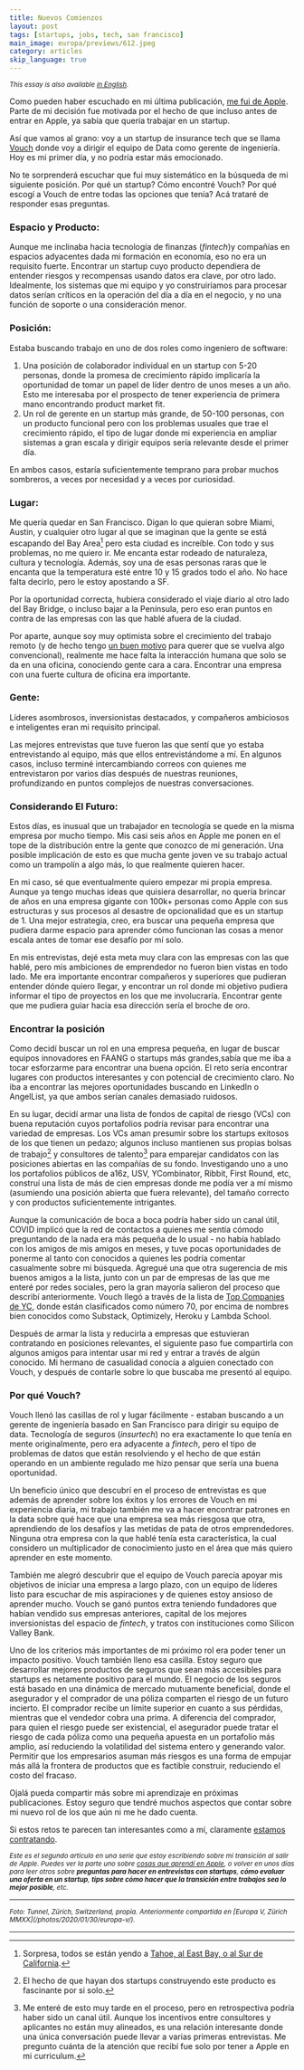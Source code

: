 ```yaml
---
title: Nuevos Comienzos
layout: post
tags: [startups, jobs, tech, san francisco]
main_image: europa/previews/612.jpeg
category: articles
skip_language: true
---
```


<small><em>This essay is also available [in English](/articles/2021/04/26/new-beginnings/).</em></small>

Como pueden haber escuchado en mi última publicación, [me fui de Apple](/2021/04/16/heres-to-the-crazy-ones-es/). Parte de mi decisión fue motivada por el hecho de que incluso antes de entrar en Apple, ya sabía que quería trabajar en un startup.

Así que vamos al grano: voy a un startup de insurance tech que se llama [Vouch](https://www.vouch.us) donde voy a dirigir el equipo de Data como gerente de ingeniería. Hoy es mi primer día, y no podría estar más emocionado.

No te sorprenderá escuchar que fui muy sistemático en la búsqueda de mi siguiente posición. Por qué un startup? Cómo encontré Vouch? Por qué escogí a Vouch de entre todas las opciones que tenía? Acá trataré de responder esas preguntas.

### Espacio y Producto:
Aunque me inclinaba hacia tecnología de finanzas (_fintech_)y compañías en espacios adyacentes dada mi formación en economía, eso no era un requisito fuerte. Encontrar un startup cuyo producto dependiera de entender riesgos y recompensas usando datos era clave, por otro lado. Idealmente, los sistemas que mi equipo y yo construiríamos para procesar datos serían críticos en la operación del día a día en el negocio, y no una función de soporte o una consideración menor.

### Posición:
Estaba buscando trabajo en uno de dos roles como ingeniero de software:

1. Una posición de colaborador individual en un startup con 5-20 personas, donde la promesa de crecimiento rápido implicaría la oportunidad de tomar un papel de líder dentro de unos meses a un año. Esto me interesaba por el prospecto de tener experiencia de primera mano encontrando product market fit.
2. Un rol de gerente en un startup más grande, de 50-100 personas, con un producto funcional pero con los problemas usuales que trae el crecimiento rápido, el tipo de lugar donde mi experiencia en ampliar sistemas a gran escala y dirigir equipos sería relevante desde el primer día.

En ambos casos, estaría suficientemente temprano para probar muchos sombreros, a veces por necesidad y a veces por curiosidad.

### Lugar:
Me quería quedar en San Francisco. Digan lo que quieran sobre Miami, Austin, y cualquier otro lugar al que se imaginan que la gente se está escapando del Bay Area[^0] pero esta ciudad es increíble. Con todo y sus problemas, no me quiero ir. Me encanta estar rodeado de naturaleza, cultura y tecnología. Además, soy una de esas personas raras que le encanta que la temperatura esté entre 10 y 15 grados todo el año. No hace falta decirlo, pero le estoy apostando a SF.

Por la oportunidad correcta, hubiera considerado el viaje diario al otro lado del Bay Bridge, o incluso bajar a la Península, pero eso eran puntos en contra de las empresas con las que hablé afuera de la ciudad.

Por aparte, aunque soy muy optimista sobre el crecimiento del trabajo remoto (y de hecho tengo [un buen motivo](https://www.telescoped.com) para querer que se vuelva algo convencional), realmente me hace falta la interacción humana que solo se da en una oficina, conociendo gente cara a cara. Encontrar una empresa con una fuerte cultura de oficina era importante.


### Gente:
Líderes asombrosos, inversionistas destacados, y compañeros ambiciosos e inteligentes eran mi requisito principal.

Las mejores entrevistas que tuve fueron las que sentí que yo estaba entrevistando al equipo, más que ellos entrevistándome a mí. En algunos casos, incluso terminé intercambiando correos con quienes me entrevistaron por varios días después de nuestras reuniones, profundizando en puntos complejos de nuestras conversaciones.

### Considerando El Futuro:
Estos días, es inusual que un trabajador en tecnología se quede en la misma empresa por mucho tiempo. Mis casi seis años en Apple me ponen en el tope de la distribución entre la gente que conozco de mi generación. Una posible implicación de esto es que mucha gente joven ve su trabajo actual como un trampolín a algo más, lo que realmente quieren hacer.

En mi caso, sé que eventualmente quiero empezar mi propia empresa. Aunque ya tengo muchas ideas que quisiera desarrollar, no quería brincar de años en una empresa gigante con 100k+ personas como Apple con sus estructuras y sus procesos al desastre de opcionalidad que es un startup de 1. Una mejor estrategia, creo, era buscar una pequeña empresa que pudiera darme espacio para aprender cómo funcionan las cosas a menor escala antes de tomar ese desafío por mí solo.

En mis entrevistas, dejé esta meta muy clara con las empresas con las que hablé, pero mis ambiciones de emprendedor no fueron bien vistas en todo lado. Me era importante encontrar compañeros y superiores que pudieran entender dónde quiero llegar, y encontrar un rol donde mi objetivo pudiera informar el tipo de proyectos en los que me involucraría. Encontrar gente que me pudiera guiar hacia esa dirección sería el broche de oro.

### Encontrar la posición
Como decidí buscar un rol en una empresa pequeña, en lugar de buscar equipos innovadores en FAANG o startups más grandes,sabía que me iba a tocar esforzarme para encontrar una buena opción. El reto sería encontrar lugares con productos interesantes y con potencial de crecimiento claro. No iba a encontrar las mejores oportunidades buscando en LinkedIn o AngelList, ya que ambos serían canales demasiado ruidosos.

En su lugar, decidí armar una lista de fondos de capital de riesgo (VCs) con buena reputación cuyos portafolios podría revisar para encontrar una variedad de empresas. Los VCs aman presumir sobre los startups exitosos de los que tienen un pedazo; algunos incluso mantienen sus propias bolsas de trabajo[^1] y consultores de talento[^2] para emparejar candidatos con las posiciones abiertas en las compañías de su fondo. Investigando uno a uno los portafolios públicos de a16z, USV, YCombinator, Ribbit, First Round, etc, construí una lista de más de cien empresas donde me podía ver a mí mismo (asumiendo una posición abierta que fuera relevante), del tamaño correcto y con productos suficientemente intrigantes.

Aunque la comunicación de boca a boca podría haber sido un canal útil, COVID implicó que la red de contactos a quienes me sentía cómodo preguntando de la nada era más pequeña de lo usual - no había hablado con los amigos de mis amigos en meses, y tuve pocas oportunidades de ponerme al tanto con conocidos a quienes les podría comentar casualmente sobre mi búsqueda. Agregué una que otra sugerencia de mis buenos amigos a la lista, junto con un par de empresas de las que me enteré por redes sociales, pero la gran mayoría salieron del proceso que describí anteriormente. Vouch llegó a través de la lista de [Top Companies de YC](https://www.ycombinator.com/topcompanies), donde están clasificados como número 70, por encima de nombres bien conocidos como Substack, Optimizely, Heroku y Lambda School.

Después de armar la lista y reducirla a empresas que estuvieran contratando en posiciones relevantes, el siguiente paso fue compartirla con algunos amigos para intentar usar mi red y entrar a través de algún conocido. Mi hermano de casualidad conocía a alguien conectado con Vouch, y después de contarle sobre lo que buscaba me presentó al equipo.

### Por qué Vouch?
Vouch llenó las casillas de rol y lugar fácilmente - estaban buscando a un gerente de ingeniería basado en San Francisco para dirigir su equipo de data. Tecnología de seguros (_insurtech_) no era exactamente lo que tenía en mente originalmente, pero era adyacente a _fintech_, pero el tipo de problemas de datos que están resolviendo y el hecho de que están operando en un ambiente regulado me hizo pensar que sería una buena oportunidad.

Un beneficio único que descubrí en el proceso de entrevistas es que además de aprender sobre los éxitos y los errores de Vouch en mi experiencia diaria, mi trabajo también me va a hacer encontrar patrones en la data sobre qué hace que una empresa sea más riesgosa que otra, aprendiendo de los desafíos y las metidas de pata de otros emprendedores. Ninguna otra empresa con la que hablé tenía esta característica, la cual considero un multiplicador de conocimiento justo en el área que más quiero aprender en este momento.

También me alegró descubrir que el equipo de Vouch parecía apoyar mis objetivos de iniciar una empresa a largo plazo, con un equipo de líderes listo para escuchar de mis aspiraciones y de quienes estoy ansioso de aprender mucho. Vouch se ganó puntos extra teniendo fundadores que habían vendido sus empresas anteriores, capital de los mejores inversionistas del espacio de _fintech_, y tratos con instituciones como Silicon Valley Bank.

Uno de los criterios más importantes de mi próximo rol era poder tener un impacto positivo. Vouch también lleno esa casilla. Estoy seguro que desarrollar mejores productos de seguros que sean más accesibles para startups es netamente positivo para el mundo. El negocio de los seguros está basado en una dinámica de mercado mutuamente beneficial, donde el asegurador y el comprador de una póliza comparten el riesgo de un futuro incierto. El comprador recibe un límite superior en cuanto a sus pérdidas, mientras que el vendedor cobra una prima. A diferencia del comprador, para quien el riesgo puede ser existencial, el asegurador puede tratar el riesgo de cada póliza como una pequeña apuesta en un portafolio más amplio, así reduciendo la volatilidad del sistema entero y generando valor. Permitir que los empresarios asuman más riesgos es una forma de empujar más allá la frontera de productos que es factible construir, reduciendo el costo del fracaso.

Ojalá pueda compartir más sobre mi aprendizaje en próximas publicaciones. Estoy seguro que tendré muchos aspectos que contar sobre mi nuevo rol de los que aún ni me he dado cuenta.

Si estos retos te parecen tan interesantes como a mí, claramente [estamos contratando](https://www.vouch.us/careers).

<small>_Este es el segundo artículo en una serie que estoy escribiendo sobre mi transición al salir de Apple. Puedes ver la parte uno sobre [cosas que aprendí en Apple](/2021/04/16/heres-to-the-crazy-ones), o volver en unos días para leer otros sobre **preguntas para hacer en entrevistas con startups**, **cómo evaluar una oferta en un startup**, **tips sobre cómo hacer que la transición entre trabajos sea lo mejor posible**, etc._</small>

<hr>
<small><em>Foto: Tunnel, Zürich, Switzerland, propia. Anteriormente compartida en [Europa V, Zürich MMXX](/photos/2020/01/30/europa-v/).</em></small>
<hr>

[^0]: Sorpresa, todos se están yendo a [Tahoe, al East Bay, o al Sur de California](https://www.sfchronicle.com/local/article/These-ZIP-codes-saw-a-spike-in-residents-from-San-16044468.php).
[^1]: El hecho de que hayan dos startups construyendo este producto es fascinante por si solo.
[^2]: Me enteré de esto muy tarde en el proceso, pero en retrospectiva podría haber sido un canal útil. Aunque los incentivos entre consultores y aplicantes no están muy alineados, es una relación interesante donde una única conversación puede llevar a varias primeras entrevistas. Me pregunto cuánta de la atención que recibí fue solo por tener a Apple en mi curriculum.